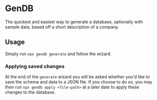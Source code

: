 # GenDB

The quickest and easiest way to generate a database, optionally with sample data, based off a short description of a company.

## Usage

Simply run `npx gendb generate` and follow the wizard.

### Applying saved changes

At the end of the `generate` wizard you will be asked whether you'd like to save the schema and data to a JSON file. If you choose to do so, you may then run `npx gendb apply <file-path>` at a later date to apply these changes to the database.
